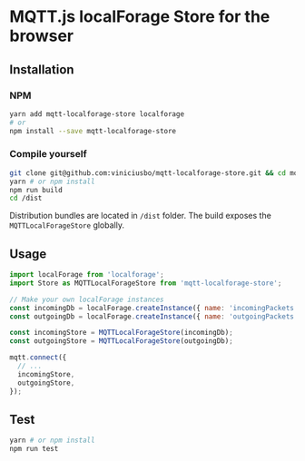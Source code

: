 # MQTT.js localForage Store for the browser

## Installation

### NPM

```sh
yarn add mqtt-localforage-store localforage
# or
npm install --save mqtt-localforage-store
```

### Compile yourself

```sh
git clone git@github.com:viniciusbo/mqtt-localforage-store.git && cd mqtt-localforage-store
yarn # or npm install
npm run build
cd /dist
```

Distribution bundles are located in `/dist` folder. The build exposes the `MQTTLocalForageStore` globally.

## Usage

```javascript
import localForage from 'localforage';
import Store as MQTTLocalForageStore from 'mqtt-localforage-store';

// Make your own localForage instances
const incomingDb = localForage.createInstance({ name: 'incomingPackets' });
const outgoingDb = localForage.createInstance({ name: 'outgoingPackets' });

const incomingStore = MQTTLocalForageStore(incomingDb);
const outgoingStore = MQTTLocalForageStore(outgoingDb);

mqtt.connect({
  // ...
  incomingStore,
  outgoingStore,
});
```

## Test

```sh
yarn # or npm install
npm run test
```